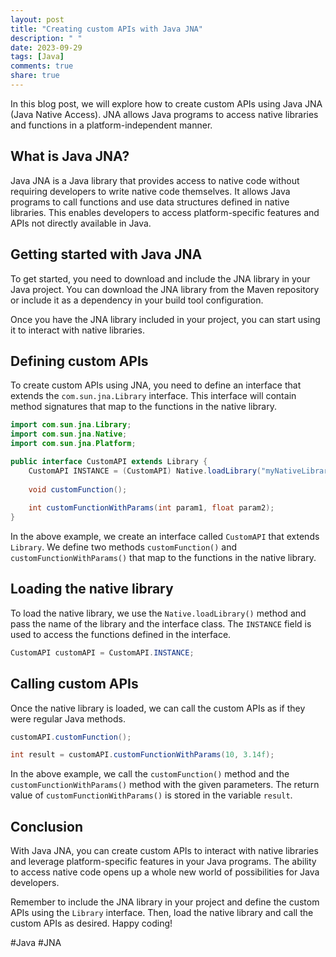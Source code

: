 ```yaml
---
layout: post
title: "Creating custom APIs with Java JNA"
description: " "
date: 2023-09-29
tags: [Java]
comments: true
share: true
---
```


In this blog post, we will explore how to create custom APIs using Java JNA (Java Native Access). JNA allows Java programs to access native libraries and functions in a platform-independent manner.

## What is Java JNA?

Java JNA is a Java library that provides access to native code without requiring developers to write native code themselves. It allows Java programs to call functions and use data structures defined in native libraries. This enables developers to access platform-specific features and APIs not directly available in Java.

## Getting started with Java JNA

To get started, you need to download and include the JNA library in your Java project. You can download the JNA library from the Maven repository or include it as a dependency in your build tool configuration.

Once you have the JNA library included in your project, you can start using it to interact with native libraries.

## Defining custom APIs

To create custom APIs using JNA, you need to define an interface that extends the `com.sun.jna.Library` interface. This interface will contain method signatures that map to the functions in the native library.

```java
import com.sun.jna.Library;
import com.sun.jna.Native;
import com.sun.jna.Platform;

public interface CustomAPI extends Library {
    CustomAPI INSTANCE = (CustomAPI) Native.loadLibrary("myNativeLibrary", CustomAPI.class);
    
    void customFunction();
    
    int customFunctionWithParams(int param1, float param2);
}
```

In the above example, we create an interface called `CustomAPI` that extends `Library`. We define two methods `customFunction()` and `customFunctionWithParams()` that map to the functions in the native library.

## Loading the native library

To load the native library, we use the `Native.loadLibrary()` method and pass the name of the library and the interface class. The `INSTANCE` field is used to access the functions defined in the interface.

```java
CustomAPI customAPI = CustomAPI.INSTANCE;
```

## Calling custom APIs

Once the native library is loaded, we can call the custom APIs as if they were regular Java methods.

```java
customAPI.customFunction();

int result = customAPI.customFunctionWithParams(10, 3.14f);
```

In the above example, we call the `customFunction()` method and the `customFunctionWithParams()` method with the given parameters. The return value of `customFunctionWithParams()` is stored in the variable `result`.

## Conclusion

With Java JNA, you can create custom APIs to interact with native libraries and leverage platform-specific features in your Java programs. The ability to access native code opens up a whole new world of possibilities for Java developers.

Remember to include the JNA library in your project and define the custom APIs using the `Library` interface. Then, load the native library and call the custom APIs as desired. Happy coding!

#Java #JNA